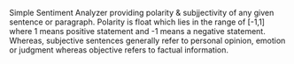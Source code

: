 Simple Sentiment Analyzer providing polarity & subjjectivity of any given sentence or paragraph.
Polarity is float which lies in the range of [-1,1] where 1 means positive statement and -1 means a negative statement. 
Whereas, subjective sentences generally refer to personal opinion, emotion or judgment whereas objective refers to factual information.
